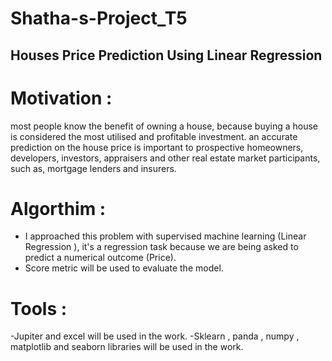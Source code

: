 # Shatha-s-Project_T5
## Houses Price Prediction Using Linear Regression 
# Motivation :
most people know the benefit of owning a house, because buying a house is considered the most utilised and profitable investment.
an accurate prediction on the house price is important to prospective homeowners, developers, investors, appraisers
and other real estate market participants, such as, mortgage lenders and insurers.

# Algorthim :
- I approached this problem with supervised machine learning (Linear Regression ),
 it's a regression task because we are being asked to predict a numerical outcome (Price).
- Score metric will be used to evaluate the model.

# Tools :
-Jupiter and excel will be used in the work.
-Sklearn , panda , numpy , matplotlib and seaborn libraries will be used in the work.
